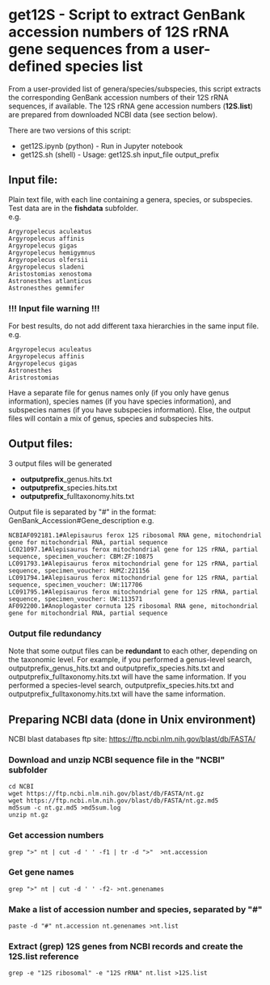 # get12S - Script to extract GenBank accession numbers of 12S rRNA gene sequences from a user-defined species list


From a user-provided list of genera/species/subspecies, this script extracts the corresponding GenBank accession numbers of their 12S rRNA sequences, if available. The 12S rRNA gene accession numbers (<b>12S.list</b>) are prepared from downloaded NCBI data (see section below).

There are two versions of this script:
- get12S.ipynb (python) - Run in Jupyter notebook
- get12S.sh (shell) - Usage: get12S.sh input_file output_prefix 

## Input file:
Plain text file, with each line containing a genera, species, or subspecies. Test data are in the <b>fishdata</b> subfolder. <br>
e.g.
```
Argyropelecus aculeatus
Argyropelecus affinis
Argyropelecus gigas
Argyropelecus hemigymnus
Argyropelecus olfersii
Argyropelecus sladeni
Aristostomias xenostoma
Astronesthes atlanticus
Astronesthes gemmifer
```

### !!! Input file warning !!!
For best results, do not add different taxa hierarchies in the same input file. 
e.g.
```
Argyropelecus aculeatus
Argyropelecus affinis
Argyropelecus gigas
Astronesthes
Aristrostomias
```
Have a separate file for genus names only (if you only have genus information), species names (if you have species information), and subspecies names (if you have subspecies information). Else, the output files will contain a mix of genus, species and subspecies hits.

## Output files:
3 output files will be generated 
- <b>outputprefix</b>_genus.hits.txt
- <b>outputprefix</b>_species.hits.txt 
- <b>outputprefix</b>_fulltaxonomy.hits.txt
  
Output file is separated by "#" in the format: GenBank_Accession#Gene_description
e.g.
```
NCBIAF092181.1#Alepisaurus ferox 12S ribosomal RNA gene, mitochondrial gene for mitochondrial RNA, partial sequence
LC021097.1#Alepisaurus ferox mitochondrial gene for 12S rRNA, partial sequence, specimen_voucher: CBM:ZF:10875
LC091793.1#Alepisaurus ferox mitochondrial gene for 12S rRNA, partial sequence, specimen_voucher: HUMZ:221156
LC091794.1#Alepisaurus ferox mitochondrial gene for 12S rRNA, partial sequence, specimen_voucher: UW:117706
LC091795.1#Alepisaurus ferox mitochondrial gene for 12S rRNA, partial sequence, specimen_voucher: UW:113571
AF092200.1#Anoplogaster cornuta 12S ribosomal RNA gene, mitochondrial gene for mitochondrial RNA, partial sequence
```
### Output file redundancy
Note that some output files can be <b>redundant</b> to each other, depending on the taxonomic level. For example, if you performed a genus-level search, outputprefix_genus_hits.txt and outputprefix_species.hits.txt and outputprefix_fulltaxonomy.hits.txt will have the same information. If you performed a species-level search, outputprefix_species.hits.txt and outputprefix_fulltaxonomy.hits.txt will have the same information. 

## Preparing NCBI data (done in Unix environment)

NCBI blast databases ftp site: https://ftp.ncbi.nlm.nih.gov/blast/db/FASTA/

### Download and unzip NCBI sequence file in the "NCBI" subfolder
```
cd NCBI
wget https://ftp.ncbi.nlm.nih.gov/blast/db/FASTA/nt.gz
wget https://ftp.ncbi.nlm.nih.gov/blast/db/FASTA/nt.gz.md5
md5sum -c nt.gz.md5 >md5sum.log
unzip nt.gz
```
### Get accession numbers
```
grep ">" nt | cut -d ' ' -f1 | tr -d ">"  >nt.accession 
```
### Get gene names
```
grep ">" nt | cut -d ' ' -f2- >nt.genenames 
```
### Make a list of accession number and species, separated by "#"
```
paste -d "#" nt.accession nt.genenames >nt.list
```
### Extract (grep) 12S genes from NCBI records and create the 12S.list reference 
```
grep -e "12S ribosomal" -e "12S rRNA" nt.list >12S.list
```
